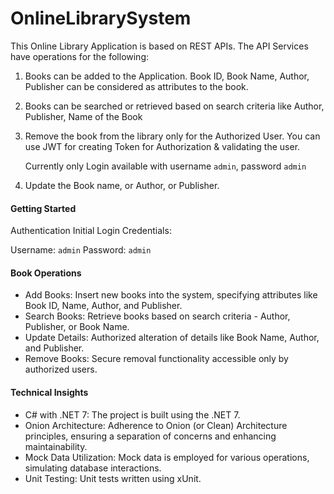 # OnlineLibrarySystem

This Online Library Application is based on REST APIs. 
The API Services have operations for the following:
1.	Books can be added to the Application.
  Book ID, Book Name, Author, Publisher can be considered as attributes to the book.
2.	Books can be searched or retrieved based on search criteria like 
Author, Publisher, Name of the Book
3.	Remove the book from the library only for the Authorized User. You can use JWT for creating Token for Authorization & validating the user.

  	Currently only Login available with username ```admin```, password ```admin```
4.	Update the Book name, or Author, or Publisher.

#### Getting Started
Authentication
Initial Login Credentials:

Username: ```admin```
Password: ```admin```

#### Book Operations
- Add Books: Insert new books into the system, specifying attributes like Book ID, Name, Author, and Publisher.
- Search Books: Retrieve books based on search criteria - Author, Publisher, or Book Name.
- Update Details: Authorized alteration of details like Book Name, Author, and Publisher.
- Remove Books: Secure removal functionality accessible only by authorized users.

#### Technical Insights
- C# with .NET 7: The project is built using the .NET 7.
- Onion Architecture: Adherence to Onion (or Clean) Architecture principles, ensuring a separation of concerns and enhancing maintainability.
- Mock Data Utilization: Mock data is employed for various operations, simulating database interactions.
- Unit Testing: Unit tests written using xUnit.
